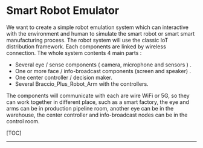 # Smart Robot Emulator 

We want to create a simple robot emulation system which can interactive with the environment and human to simulate the smart  robot or smart smart manufacturing process. The robot system will use the classic IoT distribution framework. Each components are linked by wireless connection. The whole system contents 4 main parts : 

- Several eye / sense components ( camera, microphone and sensors ) . 
- One or more face / info-broadcast components (screen and speaker) . 
- One center controller / decision maker. 
- Several Braccio_Plus_Robot_Arm with the controllers. 

The components will communicate with each are wire WiFi or 5G, so they can work together in different place, such as a smart factory, the eye and arms can be in production pipeline room, another eye can be in the warehouse, the center controller and info-broadcast nodes can be in the control room. 

[TOC]

------

